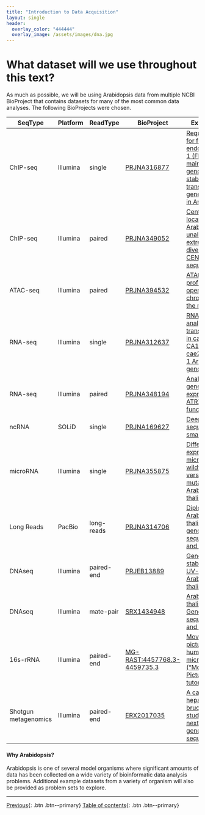 ```yaml
---
title: "Introduction to Data Acquisition"
layout: single
header:
  overlay_color: "444444"
  overlay_image: /assets/images/dna.jpg
---
```


# What dataset will we use throughout this text?

As much as possible, we will be using Arabidopsis data from multiple NCBI BioProject that contains datasets for many of the most common data analyses.  The following BioProjects were chosen.  

| SeqType              | Platform | ReadType   | BioProject                                                                                | Experiment                                                                                                                                                                 |
|----------------------|----------|------------|-------------------------------------------------------------------------------------------|----------------------------------------------------------------------------------------------------------------------------------------------------------------------------|
| ChIP-seq             | Illumina | single     | [PRJNA316877](https://www.ncbi.nlm.nih.gov/bioproject/?term=PRJNA316877)                  | [Requirement for flap endonuclease 1 (FEN1) to maintain genomic stability and transcriptional gene silencing in Arabidopsis](https://www.ncbi.nlm.nih.gov/pubmed/27231839) |
| ChIP-seq             | Illumina | paired     | [PRJNA349052](https://www.ncbi.nlm.nih.gov/bioproject/?term=PRJNA349052)                  | [Centromere location in Arabidopsis is unaltered by extreme divergence in CENH3 protein sequence]()                                                                        |
| ATAC-seq             | Illumina | paired     | [PRJNA394532](https://www.ncbi.nlm.nih.gov/bioproject/?term=PRJNA394532)                  | [ATAC-seq profiling of open chromatin in the root tips]()                                                                                                                  |
| RNA-seq              | Illumina | single     | [PRJNA312637](https://www.ncbi.nlm.nih.gov/bioproject/?term=PRJNA312637)                  | [RNA-seq analysis of transcriptomes in cae2-1, CA1-1 and cae2-1 CA1-1 Arabidopsis genotypes](https://www.ncbi.nlm.nih.gov/pubmed/27911772)                                 |
| RNA-seq              | Illumina | paired     | [PRJNA348194](https://www.ncbi.nlm.nih.gov/bioproject/?term=PRJNA348194)                  | [Analysis of gene expression in a ATRX loss-of-function line](https://www.ncbi.nlm.nih.gov/pubmed/28684426)                                                                |
| ncRNA                | SOLiD    | single     | [PRJNA169627](https://www.ncbi.nlm.nih.gov/bioproject/?term=PRJNA169627)                  | [Deep sequencing of small RNAs]()                                                                                                                                          |
| microRNA             | Illumina | single     | [PRJNA355875](https://www.ncbi.nlm.nih.gov/bioproject/?term=PRJNA355875)                  | [Differential expression of microRNAs in wildtype versus DCL1 mutants in Arabidopsis thaliana](https://www.ncbi.nlm.nih.gov/pubmed/28407097)                               |
| Long Reads           | PacBio   | long-reads | [PRJNA314706](https://www.ncbi.nlm.nih.gov/bioproject/?term=PRJNA314706)                  | [Diploid Arabidopsis thaliana genome sequencing and assembly](https://www.ncbi.nlm.nih.gov/pubmed/27749838)                                                                |
| DNAseq               | Illumina | paired-end | [PRJEB13889](https://www.ncbi.nlm.nih.gov/bioproject/?term=PRJEB13889)                    | [Genome stability under UV-B in Arabidopsis thaliana]()                                                                                                                    |
| DNAseq               | Illumina | mate-pair  | [SRX1434948](https://www.ncbi.nlm.nih.gov/sra/SRX1434948/)                                | [Arabidopsis thaliana Genome sequencing and assembly](https://www.ncbi.nlm.nih.gov/pubmed/27711162)                                                                        |
| 16s-rRNA             | Illumina | paired-end | [MG-RAST:4457768.3-4459735.3](https://docs.qiime2.org/2017.10/tutorials/moving-pictures/) | [Moving pictures of the human microbiome (“Moving Pictures” tutorial)](https://genomebiology.biomedcentral.com/articles/10.1186/gb-2011-12-5-r50)                          |
| Shotgun metagenomics | Illumina | paired-end | [ERX2017035](https://www.ncbi.nlm.nih.gov/sra/ERX2017035/)                                | [A case of hepatic brucelloma studied by next generation sequencing]()                                                                                                     |

#### Why Arabidopsis?
Arabidopsis is one of several model organisms where significant amounts of data has been collected on a wide variety of bioinformatic data analysis problems.  Additional example datasets from a variety of organism will also be provided as problem sets to explore.



---


[Previous](fileTransfer/sra.md){: .btn  .btn--primary}
[Table of contents](../index-bk.md){: .btn  .btn--primary}
